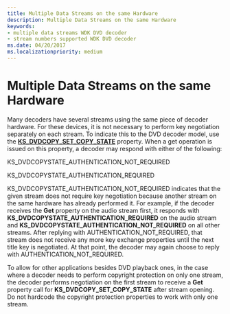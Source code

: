 ```yaml
---
title: Multiple Data Streams on the same Hardware
description: Multiple Data Streams on the same Hardware
keywords:
- multiple data streams WDK DVD decoder
- stream numbers supported WDK DVD decoder
ms.date: 04/20/2017
ms.localizationpriority: medium
---
```


# Multiple Data Streams on the same Hardware





Many decoders have several streams using the same piece of decoder hardware. For these devices, it is not necessary to perform key negotiation separately on each stream. To indicate this to the DVD decoder model, use the [**KS\_DVDCOPY\_SET\_COPY\_STATE**](/windows-hardware/drivers/ddi/ksmedia/ns-ksmedia-_ks_dvdcopy_set_copy_state) property. When a get operation is issued on this property, a decoder may respond with either of the following:

KS\_DVDCOPYSTATE\_AUTHENTICATION\_NOT\_REQUIRED

KS\_DVDCOPYSTATE\_AUTHENTICATION\_REQUIRED

KS\_DVDCOPYSTATE\_AUTHENTICATION\_NOT\_REQUIRED indicates that the given stream does not require key negotiation because another stream on the same hardware has already performed it. For example, if the decoder receives the **Get** property on the audio stream first, it responds with **KS\_DVDCOPYSTATE\_AUTHENTICATION\_REQUIRED** on the audio stream and **KS\_DVDCOPYSTATE\_AUTHENTICATION\_NOT\_REQUIRED** on all other streams. After replying with AUTHENTICATION\_NOT\_REQUIRED, that stream does not receive any more key exchange properties until the next title key is negotiated. At that point, the decoder may again choose to reply with AUTHENTICATION\_NOT\_REQUIRED.

To allow for other applications besides DVD playback ones, in the case where a decoder needs to perform copyright protection on only one stream, the decoder performs negotiation on the first stream to receive a **Get** property call for **KS\_DVDCOPY\_SET\_COPY\_STATE** after stream opening. Do not hardcode the copyright protection properties to work with only one stream.

 

